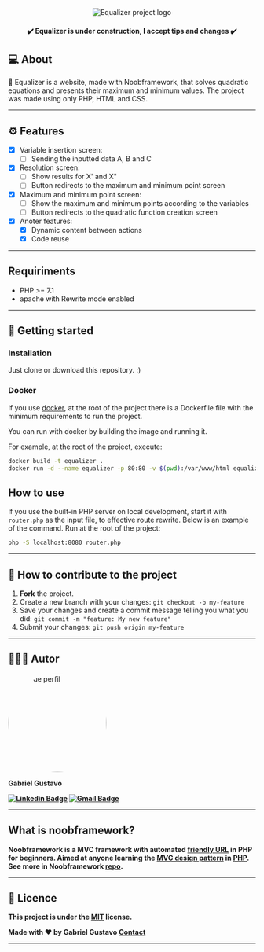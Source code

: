<div align="center">
    <img src="https://user-images.githubusercontent.com/65090609/113043596-0e2c8f80-9173-11eb-9609-bc4dd3329f0c.png" alt="Equalizer project logo">
</div>

<h4 align="center"> 
	✔️ Equalizer is under construction, I accept tips and changes ✔️
</h4>

## 💻 About

📓 Equalizer is a website, made with Noobframework, that solves quadratic equations and presents their maximum and minimum values. The project was made using only PHP, HTML and CSS.

---

## ⚙️ Features

- [x] Variable insertion screen:
  - [ ] Sending the inputted data A, B and C 
  
- [x] Resolution screen:
  - [ ] Show results for X' and X" 
  - [ ] Button redirects to the maximum and minimum point screen

- [x] Maximum and minimum point screen:
  - [ ] Show the maximum and minimum points according to the variables
  - [ ] Button redirects to the quadratic function creation screen
  
- [x] Anoter features:
  - [x] Dynamic content between actions
  - [x] Code reuse

---

## Requiriments

* PHP >= 7.1
* apache with Rewrite mode enabled

---

## 👣 Getting started

### Installation

Just clone or download this repository. :)

### Docker

If you use [docker](https://www.docker.com/), at the root of the project there is a Dockerfile file with the minimum requirements to run the project.

You can run with docker by building the image and running it.

For example, at the root of the project, execute:

```bash
docker build -t equalizer .
docker run -d --name equalizer -p 80:80 -v $(pwd):/var/www/html equalizer
```

## How to use

If you use the built-in PHP server on local development, start it with `router.php` as the input file, to effective route rewrite. Below is an example of the command. Run at the root of the project:

```bash
php -S localhost:8080 router.php
```

---

## 🔧 How to contribute to the project

1. **Fork** the project.
2. Create a new branch with your changes: `git checkout -b my-feature`
3. Save your changes and create a commit message telling you what you did: `git commit -m "feature: My new feature"`
4. Submit your changes: `git push origin my-feature`

---

## 🧑🏾‍💻 Autor

<a href="https://www.linkedin.com/in/gabriel-gustavo-araújo-tinoco-3903241b4/"></a>
<img style="border-radius: 100px;" src="https://avatars3.githubusercontent.com/u/65090609?s=460&u=7439510aef27e2e881033aa12c2fe840f6743ed8&v=4" width="200px;" alt="Foto de perfil"/>
<br>
<sub><p><b font-size="25px">Gabriel Gustavo<b><p></sub>
[![Linkedin Badge](https://img.shields.io/badge/-Gabriel-blue?style=flat-square&logo=Linkedin&logoColor=white&link=https://www.linkedin.com/in/gabriel-gustavo-araújo-tinoco-3903241b4/)](https://www.linkedin.com/in/gabriel-gustavo-araújo-tinoco-3903241b4/) 
[![Gmail Badge](https://img.shields.io/badge/-gabrielaraujotinoco@gmail.com-c14438?style=flat-square&logo=Gmail&logoColor=white&link=mailto:gabrielaraujotinoco@gmail.com)](mailto:gabrielaraujotinoco@gmail.com)

---

## What is noobframework?

Noobframework is a MVC framework with automated [friendly URL](https://techterms.com/definition/friendly_url) in PHP for beginners. Aimed at anyone learning the [MVC design pattern](https://pt.wikipedia.org/wiki/MVC) in [PHP](https://www.php.net/). See more in Noobframework [repo](https://github.com/edigar/noobframework).

---

## 📝 Licence

This project is under the [MIT](./LICENSE) license.

Made with ❤️ by Gabriel Gustavo [Contact](https://www.linkedin.com/in/gabriel-gustavo-araújo-tinoco-3903241b4/)

---
